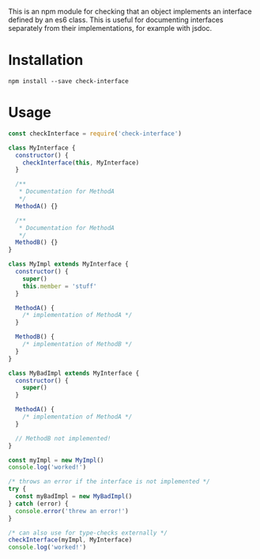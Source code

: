 This is an npm module for checking that an object implements an interface defined by an es6 class.
This is useful for documenting interfaces separately from their implementations, for example with jsdoc.

# Installation

`npm install --save check-interface`

# Usage

```javascript
const checkInterface = require('check-interface')

class MyInterface {
  constructor() {
    checkInterface(this, MyInterface)
  }

  /**
   * Documentation for MethodA
   */
  MethodA() {}

  /**
   * Documentation for MethodA
   */
  MethodB() {}
}

class MyImpl extends MyInterface {
  constructor() {
    super()
    this.member = 'stuff'
  }

  MethodA() {
    /* implementation of MethodA */
  }

  MethodB() {
    /* implementation of MethodB */
  }
}

class MyBadImpl extends MyInterface {
  constructor() {
    super()
  }

  MethodA() {
    /* implementation of MethodA */
  }

  // MethodB not implemented!
}

const myImpl = new MyImpl()
console.log('worked!')

/* throws an error if the interface is not implemented */
try {
  const myBadImpl = new MyBadImpl()
} catch (error) {
  console.error('threw an error!')
}

/* can also use for type-checks externally */
checkInterface(myImpl, MyInterface)
console.log('worked!')
```
